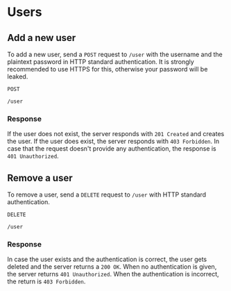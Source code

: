 # Users
## Add a new user
To add a new user, send a `POST` request to `/user` with the username and the plaintext password in HTTP standard authentication. It is strongly recommended to use HTTPS for this, otherwise your password will be leaked.

`POST`
```
/user
```
### Response
If the user does not exist, the server responds with `201 Created` and creates the user. If the user does exist, the server responds with `403 Forbidden`. In case that the request doesn't provide any authentication, the response is `401 Unauthorized`.

## Remove a user
To remove a user, send a `DELETE` request to `/user` with HTTP standard authentication.

`DELETE`
```
/user
```

### Response
In case the user exists and the authentication is correct, the user gets deleted and the server returns a `200 OK`.
When no authentication is given, the server returns `401 Unauthorized`. When the authentication is incorrect, the return is `403 Forbidden`.
